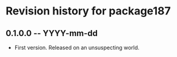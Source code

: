 # Revision history for package187

## 0.1.0.0 -- YYYY-mm-dd

* First version. Released on an unsuspecting world.
